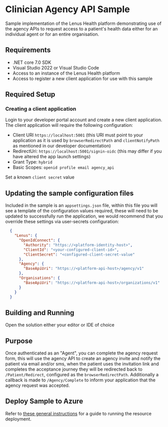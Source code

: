 # Clinician Agency API Sample

Sample implementation of the Lenus Health platform demonstrating use of the agency APIs to request access to a patient's health data either for an individual agent or for an entire organisation.

## Requirements

- .NET core 7.0 SDK
- Visual Studio 2022 or Visual Studio Code
- Access to an instance of the Lenus Health platform
- Access to register a new client application for use with this sample

## Required Setup

### Creating a client application

Login to your developer portal account and create a new client application.  The client application will require the following configuration:

- Client URI `https://localhost:5001` (this URI must point to your application as it is used by `browserRedirectPath` and `clientNotifyPath` as mentioned in our developer documentation)
- RedirectUri: `https://localhost:5001/signin-oidc` (this may differ if you have altered the app launch settings)
- Grant Type: `hybrid`
- Basic Scopes: `openid profile email agency_api`

Set a known `client secret` value

## Updating the sample configuration files

Included in the sample is an `appsettings.json` file, within this file you will see a template of the configuration values required, these will need to be updated to successfully run the application, we would recommend that you override these settings via user-secrets configuration:

```json
  {
    "Lenus": {
      "OpenIdConnect": {
        "Authority": "https://<platform-identity-host>",
        "ClientId": "<your-configured-client-id>",
        "ClientSecret": "<configured-client-secret-value"
      },
      "Agency": {
        "BaseApiUri": "https://<platform-api-host>/agency/v1"
      },
      "Organisations": {
        "BaseApiUri": "https://<platform-api-host>/organizations/v1"
      }
    }
  }
```

## Building and Running

Open the solution either your editor or IDE of choice

## Purpose

Once authenticated as an "Agent", you can complete the agency request form, this will use the agency API to create an agency invite and notify the patient via email and/or sms, when the patient uses the invitation link and completes the acceptance journey they will be redirected back to `/Patient/Redirect`, configured as the `browserRedirectPath`.  Additionally a callback is made to `/Agency/Complete` to inform your application that the agency request was accepted.

## Deploy Sample to Azure

Refer to [these general instructions](../deploy/readme.md) for a guide to running the resource deployment.
